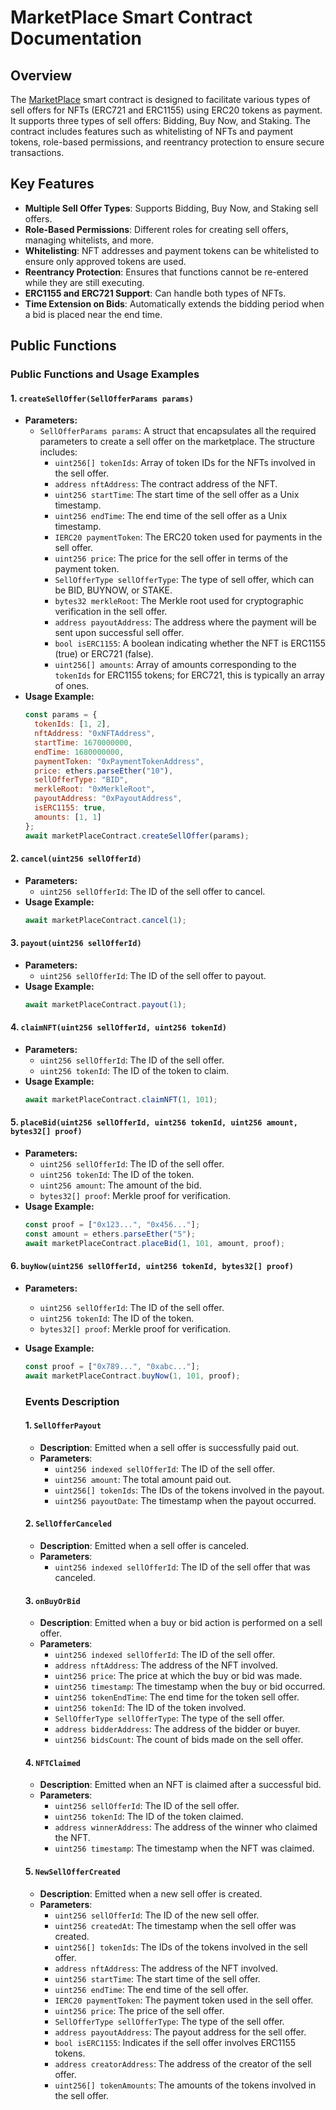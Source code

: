 # MarketPlace Smart Contract Documentation

## Overview
The [MarketPlace](file:///Users/dominik/blockchain/auction-smart-contract/contracts/MarketPlace.sol#19%2C10-19%2C10) smart contract is designed to facilitate various types of sell offers for NFTs (ERC721 and ERC1155) using ERC20 tokens as payment. It supports three types of sell offers: Bidding, Buy Now, and Staking. The contract includes features such as whitelisting of NFTs and payment tokens, role-based permissions, and reentrancy protection to ensure secure transactions.

## Key Features
- **Multiple Sell Offer Types**: Supports Bidding, Buy Now, and Staking sell offers.
- **Role-Based Permissions**: Different roles for creating sell offers, managing whitelists, and more.
- **Whitelisting**: NFT addresses and payment tokens can be whitelisted to ensure only approved tokens are used.
- **Reentrancy Protection**: Ensures that functions cannot be re-entered while they are still executing.
- **ERC1155 and ERC721 Support**: Can handle both types of NFTs.
- **Time Extension on Bids**: Automatically extends the bidding period when a bid is placed near the end time.

## Public Functions

### Public Functions and Usage Examples

#### 1. `createSellOffer(SellOfferParams params)`
- **Parameters:**
  - `SellOfferParams params`: A struct that encapsulates all the required parameters to create a sell offer on the marketplace. The structure includes:
    - `uint256[] tokenIds`: Array of token IDs for the NFTs involved in the sell offer.
    - `address nftAddress`: The contract address of the NFT.
    - `uint256 startTime`: The start time of the sell offer as a Unix timestamp.
    - `uint256 endTime`: The end time of the sell offer as a Unix timestamp.
    - `IERC20 paymentToken`: The ERC20 token used for payments in the sell offer.
    - `uint256 price`: The price for the sell offer in terms of the payment token.
    - `SellOfferType sellOfferType`: The type of sell offer, which can be BID, BUYNOW, or STAKE.
    - `bytes32 merkleRoot`: The Merkle root used for cryptographic verification in the sell offer.
    - `address payoutAddress`: The address where the payment will be sent upon successful sell offer.
    - `bool isERC1155`: A boolean indicating whether the NFT is ERC1155 (true) or ERC721 (false).
    - `uint256[] amounts`: Array of amounts corresponding to the `tokenIds` for ERC1155 tokens; for ERC721, this is typically an array of ones.
- **Usage Example:**
  ```javascript
  const params = {
    tokenIds: [1, 2],
    nftAddress: "0xNFTAddress",
    startTime: 1670000000,
    endTime: 1680000000,
    paymentToken: "0xPaymentTokenAddress",
    price: ethers.parseEther("10"),
    sellOfferType: "BID",
    merkleRoot: "0xMerkleRoot",
    payoutAddress: "0xPayoutAddress",
    isERC1155: true,
    amounts: [1, 1]
  };
  await marketPlaceContract.createSellOffer(params);
  ```

#### 2. `cancel(uint256 sellOfferId)`
- **Parameters:**
  - `uint256 sellOfferId`: The ID of the sell offer to cancel.
- **Usage Example:**
  ```javascript
  await marketPlaceContract.cancel(1);
  ```

#### 3. `payout(uint256 sellOfferId)`
- **Parameters:**
  - `uint256 sellOfferId`: The ID of the sell offer to payout.
- **Usage Example:**
  ```javascript
  await marketPlaceContract.payout(1);
  ```

#### 4. `claimNFT(uint256 sellOfferId, uint256 tokenId)`
- **Parameters:**
  - `uint256 sellOfferId`: The ID of the sell offer.
  - `uint256 tokenId`: The ID of the token to claim.
- **Usage Example:**
  ```javascript
  await marketPlaceContract.claimNFT(1, 101);
  ```

#### 5. `placeBid(uint256 sellOfferId, uint256 tokenId, uint256 amount, bytes32[] proof)`
- **Parameters:**
  - `uint256 sellOfferId`: The ID of the sell offer.
  - `uint256 tokenId`: The ID of the token.
  - `uint256 amount`: The amount of the bid.
  - `bytes32[] proof`: Merkle proof for verification.
- **Usage Example:**
  ```javascript
  const proof = ["0x123...", "0x456..."];
  const amount = ethers.parseEther("5");
  await marketPlaceContract.placeBid(1, 101, amount, proof);
  ```

#### 6. `buyNow(uint256 sellOfferId, uint256 tokenId, bytes32[] proof)`
- **Parameters:**
  - `uint256 sellOfferId`: The ID of the sell offer.
  - `uint256 tokenId`: The ID of the token.
  - `bytes32[] proof`: Merkle proof for verification.
- **Usage Example:**
  ```javascript
  const proof = ["0x789...", "0xabc..."];
  await marketPlaceContract.buyNow(1, 101, proof);
  ```

  ### Events Description

  #### 1. `SellOfferPayout`
  - **Description**: Emitted when a sell offer is successfully paid out.
  - **Parameters**:
    - `uint256 indexed sellOfferId`: The ID of the sell offer.
    - `uint256 amount`: The total amount paid out.
    - `uint256[] tokenIds`: The IDs of the tokens involved in the payout.
    - `uint256 payoutDate`: The timestamp when the payout occurred.

  #### 2. `SellOfferCanceled`
  - **Description**: Emitted when a sell offer is canceled.
  - **Parameters**:
    - `uint256 indexed sellOfferId`: The ID of the sell offer that was canceled.

  #### 3. `onBuyOrBid`
  - **Description**: Emitted when a buy or bid action is performed on a sell offer.
  - **Parameters**:
    - `uint256 indexed sellOfferId`: The ID of the sell offer.
    - `address nftAddress`: The address of the NFT involved.
    - `uint256 price`: The price at which the buy or bid was made.
    - `uint256 timestamp`: The timestamp when the buy or bid occurred.
    - `uint256 tokenEndTime`: The end time for the token sell offer.
    - `uint256 tokenId`: The ID of the token involved.
    - `SellOfferType sellOfferType`: The type of the sell offer.
    - `address bidderAddress`: The address of the bidder or buyer.
    - `uint256 bidsCount`: The count of bids made on the sell offer.

  #### 4. `NFTClaimed`
  - **Description**: Emitted when an NFT is claimed after a successful bid.
  - **Parameters**:
    - `uint256 sellOfferId`: The ID of the sell offer.
    - `uint256 tokenId`: The ID of the token claimed.
    - `address winnerAddress`: The address of the winner who claimed the NFT.
    - `uint256 timestamp`: The timestamp when the NFT was claimed.

  #### 5. `NewSellOfferCreated`
  - **Description**: Emitted when a new sell offer is created.
  - **Parameters**:
    - `uint256 sellOfferId`: The ID of the new sell offer.
    - `uint256 createdAt`: The timestamp when the sell offer was created.
    - `uint256[] tokenIds`: The IDs of the tokens involved in the sell offer.
    - `address nftAddress`: The address of the NFT involved.
    - `uint256 startTime`: The start time of the sell offer.
    - `uint256 endTime`: The end time of the sell offer.
    - `IERC20 paymentToken`: The payment token used in the sell offer.
    - `uint256 price`: The price of the sell offer.
    - `SellOfferType sellOfferType`: The type of the sell offer.
    - `address payoutAddress`: The payout address for the sell offer.
    - `bool isERC1155`: Indicates if the sell offer involves ERC1155 tokens.
    - `address creatorAddress`: The address of the creator of the sell offer.
    - `uint256[] tokenAmounts`: The amounts of the tokens involved in the sell offer.

